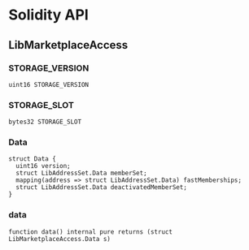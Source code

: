 # Solidity API

## LibMarketplaceAccess

### STORAGE_VERSION

```solidity
uint16 STORAGE_VERSION
```

### STORAGE_SLOT

```solidity
bytes32 STORAGE_SLOT
```

### Data

```solidity
struct Data {
  uint16 version;
  struct LibAddressSet.Data memberSet;
  mapping(address => struct LibAddressSet.Data) fastMemberships;
  struct LibAddressSet.Data deactivatedMemberSet;
}
```

### data

```solidity
function data() internal pure returns (struct LibMarketplaceAccess.Data s)
```

